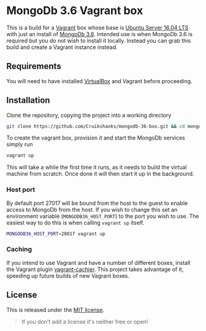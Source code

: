 # MongoDb 3.6 Vagrant box

This is a build for a [Vagrant](https://www.vagrantup.com/) box whose base is [Ubuntu Server 16.04 LTS](https://app.vagrantup.com/ubuntu/boxes/xenial64) with just an install of [MongoDb 3.6](https://www.mongodb.com/). Intended use is when MongoDb 3.6 is required but you do not wish to install it locally. Instead you can grab this build and create a Vagrant instance instead.

## Requirements

You will need to have installed [VirtualBox](https://www.virtualbox.org/) and Vagrant before proceeding.

## Installation

Clone the repository, copying the project into a working directory

```bash
git clone https://github.com/Cruikshanks/mongodb-36-box.git && cd mongodb-36-box
```

To create the vagrant box, provision it and start the MongoDb services simply run

```bash
vagrant up
```

This will take a while the first time it runs, as it needs to build the virtual machine from scratch. Once done it will then start it up in the background.

### Host port

By default port 27017 will be bound from the host to the guest to enable access to MongoDb from the host. If you wish to change this set an environment variable (`MONGODB36_HOST_PORT`) to the port you wish to use. The easiest way to do this is when calling `vagrant up` itself.

```bash
MONGODB36_HOST_PORT=28017 vagrant up
```

### Caching

If you intend to use Vagrant and have a number of different boxes, install the Vagrant plugin [vagrant-cachier](http://fgrehm.viewdocs.io/vagrant-cachier/). This project takes advantage of it, speeding up future builds of new Vagrant boxes.

## License

This is released under the [MIT license](https://opensource.org/licenses/MIT).

> If you don't add a license it's neither free or open!
